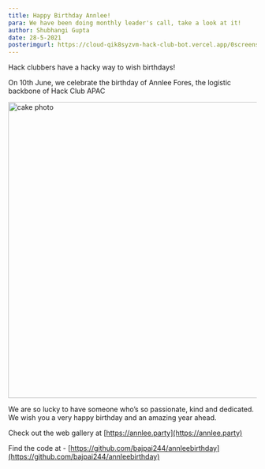 ```yaml
---
title: Happy Birthday Annlee!
para: We have been doing monthly leader's call, take a look at it!
author: Shubhangi Gupta
date: 28-5-2021
posterimgurl: https://cloud-qik8syzvm-hack-club-bot.vercel.app/0screenshot_from_2021-06-10_00-54-37.png
---
```


Hack clubbers have a hacky way to wish birthdays!

On 10th June, we celebrate the birthday of Annlee Fores, the logistic backbone of Hack Club APAC

<img src="https://cloud-6cp692sw8-hack-club-bot.vercel.app/0image.png" alt="cake photo" width="600px" />

We are so lucky to have someone who’s so passionate, kind and dedicated. We wish you a very happy birthday and an amazing year ahead.

Check out the web gallery at [https://annlee.party](https://annlee.party)

Find the code at - [https://github.com/bajpai244/annleebirthday](https://github.com/bajpai244/annleebirthday)
